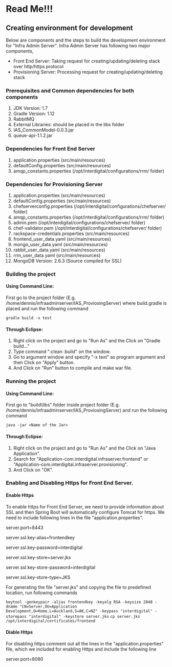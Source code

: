 # Read Me!!!

## Creating environment for development

Below are components and the steps to build the development environment for "Infra Admin Server". Infra Admin Server has following two major components,

* Front End Server: Taking request for creating/updating/deleting stack over http/https protocol
* Provisioning Server: Processing request for creating/updating/deleting stack
 

### Prerequisites and Common dependencies for both components
1. JDK Version: 1.7
2. Gradle Version: 1.12
3. RabbitMQ
4. External Libraries: should be placed in the libs folder
  1. IAS_CommonModel-0.0.3.jar
  2. queue-api-1.1.2.jar

### Dependencies for Front End Server
1. application.properties (src/main/resources)
2. defaultConfig.properties (src/main/resources)
3. amqp_constants.properties (/opt/interdigital/configurations/rrm/ folder)

### Dependencies for Provisioning Server
1. application.properties (src/main/resources)
2. defaultConfig.properties (src/main/resources)
3. chefserverconfig.properties (/opt/interdigital/configurations/chefserver/ folder)
4. amqp_constants.properties (/opt/interdigital/configurations/rrm/ folder)
5. admin.pem (/opt/interdigital/configurations/chefserver/ folder)
6. chef-validator.pem (/opt/interdigital/configurations/chefserver/ folder)
7. rackspace-credentials.properties (src/main/resources)
8. frontend_user_data.yaml (src/main/resources)
9. mongo_user_data.yaml (src/main/resources)
10. rabbit_user_data.yaml (src/main/resources)
11. rrm_user_data.yaml (src/main/resources)
12. MongoDB Version: 2.6.3 (Source compiled for SSL)

### Building the project
#### Using Command Line:
 First go to the project folder (E.g. /home/dennis/infraadminserver/IAS_ProviosingServer) where build.gradle is placed  and run the following command
 
 `gradle build -x test`
 
#### Through Eclipse:
 1. Right click on the project and go to "Run As" and the Click on "Gradle build..."
 2. Type command ":clean :build" on the window.
 3. Go to argument window and specify "-x text" as program argument and then Click on "Apply" button.
 4. And Click on "Run" button to compile and make war file.

### Running the project
#### Using Command Line:
 First go to "build\libs" folder inside project folder (E.g. /home/dennis/infraadminserver/IAS_ProviosingServer) and    run the following command
 
 `java -jar <Name of the Jar>`
 
#### Through Eclipse:
 1. Right click on the project and go to "Run As" and the Click on "Java Application".
 2. Search for "Application-com.interdigital.infraserver.frontend" or "Application-com.interdigital.infraserver.provisioning".
 3. And Click on "OK".

### Enabling and Disabling Https for Front End Server.

#### Enable Https
 To enable https for Front End Server, we need to provide information about SSL and then Spring Boot will automatically  configure Tomcat for https. We need to include following lines in the file "application.properties".

server.port=8443

server.ssl.key-alias=frontendkey

server.ssl.key-password=interdigital

server.ssl.key-store=server.jks

server.ssl.key-store-password=interdigital

server.ssl.key-store-type=JKS 
 

For generating the file "server.jks" and copying the file to predefined location, run following commands

`keytool -genkeypair -alias frontendkey -keyalg RSA -keysize 2048 -dname "CN=Server,OU=Application Development,O=Home,L=Auckland,S=AK,C=NZ" -keypass "interdigital" -storepass "interdigital" -keystore server.jks`
`cp server.jks /opt/interdigital/certificates/frontend`
 
#### Diable Https
 For disabling https comment out all the lines in the "application.properties" file, which we included for enabling     Https and include the following line
 
 server.port=8080
 
 

